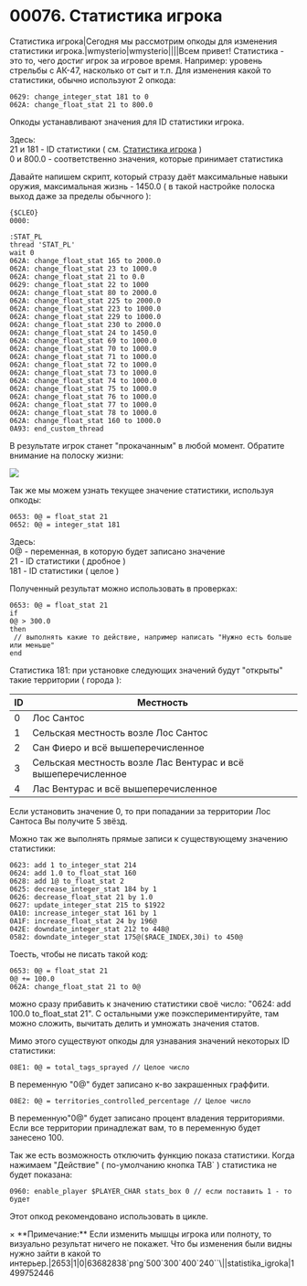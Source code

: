 # 00076. Статистика игрока

Статистика игрока|Сегодня мы рассмотрим опкоды для изменения статистики игрока.|wmysterio|wmysterio||||Всем привет! Статистика - это то, чего достиг игрок за игровое время. Например: уровень стрельбы с АК-47, насколько от сыт и т.п. Для изменения какой то статистики, обычно используют 2 опкода:

```
0629: change_integer_stat 181 to 0
062A: change_float_stat 21 to 800.0
```

Опкоды устанавливают значения для ID статистики игрока.

Здесь:\
21 и 181 - ID статистики ( см. [Статистика игрока](../../dir/gta\_sa/statistika\_igroka\_staty/1-1-0-32/) )\
0 и 800.0 - соответственно значения, которые принимает статистика

Давайте напишем скрипт, который стразу даёт максимальные навыки оружия, максимальная жизнь - 1450.0 ( в такой настройке полоска выход даже за пределы обычного ):

```
{$CLEO}
0000:

:STAT_PL
thread 'STAT_PL'
wait 0
062A: change_float_stat 165 to 2000.0
062A: change_float_stat 23 to 1000.0
062A: change_float_stat 21 to 0.0
0629: change_float_stat 22 to 1000
062A: change_float_stat 80 to 2000.0
062A: change_float_stat 225 to 2000.0
062A: change_float_stat 223 to 1000.0
062A: change_float_stat 229 to 1000.0
062A: change_float_stat 230 to 2000.0
062A: change_float_stat 24 to 1450.0
062A: change_float_stat 69 to 1000.0
062A: change_float_stat 70 to 1000.0
062A: change_float_stat 71 to 1000.0
062A: change_float_stat 72 to 1000.0
062A: change_float_stat 73 to 1000.0
062A: change_float_stat 74 to 1000.0
062A: change_float_stat 75 to 1000.0
062A: change_float_stat 76 to 1000.0
062A: change_float_stat 77 to 1000.0
062A: change_float_stat 78 to 1000.0
062A: change_float_stat 160 to 1000.0
0A93: end_custom_thread
```

В результате игрок станет "прокачанным" в любой момент. Обратите внимание на полоску жизни:

![](https://github.com/wmysterio/scm-scripting-lessons/raw/resources/\_pu/1/63682838.png)

Так же мы можем узнать текущее значение статистики, используя опкоды:

```
0653: 0@ = float_stat 21
0652: 0@ = integer_stat 181
```

Здесь:\
0@ - переменная, в которую будет записано значение\
21 - ID статистики ( дробное )\
181 - ID статистики ( целое )

Полученный результат можно использовать в проверках:

```
0653: 0@ = float_stat 21
if
0@ > 300.0
then
 // выполнять какие то действие, например написать "Нужно есть больше или меньше"
end
```

Статистика 181: при установке следующих значений будут "открыты" такие территории ( города ):

| ID | Местность                                                     |
| -- | ------------------------------------------------------------- |
| 0  | Лос Сантос                                                    |
| 1  | Сельская местность возле Лос Сантос                           |
| 2  | Сан Фиеро и всё вышеперечисленное                             |
| 3  | Сельская местность возле Лас Вентурас и всё вышеперечисленное |
| 4  | Лас Вентурас и всё вышеперечисленное                          |

Если установить значение 0, то при попадании за территории Лос Сантоса Вы получите 5 звёзд.

Можно так же выполнять прямые записи к существующему значению статистики:

```
0623: add 1 to_integer_stat 214
0624: add 1.0 to_float_stat 160
0628: add 1@ to_float_stat 2
0625: decrease_integer_stat 184 by 1
0626: decrease_float_stat 21 by 1.0
0627: update_integer_stat 215 to $1922
0A10: increase_integer_stat 161 by 1
0A1F: increase_float_stat 24 by 196@
042E: downdate_integer_stat 212 to 448@
0582: downdate_integer_stat 175@($RACE_INDEX,30i) to 450@
```

Тоесть, чтобы не писать такой код:

```
0653: 0@ = float_stat 21
0@ += 100.0
062A: change_float_stat 21 to 0@
```

можно сразу прибавить к значению статистики своё число: "0624: add 100.0 to\_float\_stat 21". С остальными уже поэкспериментируйте, там можно сложить, вычитать делить и умножать значения статов.

Мимо этого существуют опкоды для узнавания значений некоторых ID статистики:

```
08E1: 0@ = total_tags_sprayed // Целое число
```

В переменную "0@" будет записано к-во закрашенных граффити.

```
08E2: 0@ = territories_controlled_percentage // Целое число
```

В переменную"0@" будет записано процент владения территориями. Если все территории принадлежат вам, то в переменную будет занесено 100.

Так же есть возможность отключить функцию показа статистики. Когда нажимаем "Действие" ( по-умолчанию кнопка TAB\` ) статистика не будет показана:

```
0960: enable_player $PLAYER_CHAR stats_box 0 // если поставить 1 - то будет
```

Этот опкод рекомендовано использовать в цикле.

× \*\*Примечание:\*\* Если изменить мышцы игрока или полноту, то визуально результат ничего не покажет. Что бы изменения были видны нужно зайти в какой то интерьер.|2653|1|0|63682838\`png\`500\`300\`400\`240\`\`\\||statistika\_igroka|1499752446
